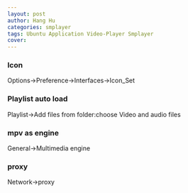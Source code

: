 ```yaml
---
layout: post
author: Hang Hu
categories: smplayer
tags: Ubuntu Application Video-Player Smplayer 
cover: 
---
```


### Icon

Options->Preference->Interfaces->Icon_Set
### Playlist auto load

Playlist->Add files from folder:choose Video and audio files
### mpv as engine

General->Multimedia engine
### proxy

Network->proxy
###

